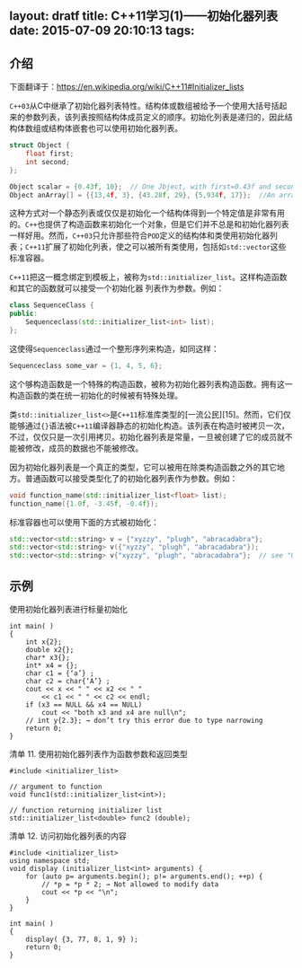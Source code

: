 layout: dratf
title: C++11学习(1)——初始化器列表
date: 2015-07-09 20:10:13
tags:
---

## 介绍

下面翻译于：https://en.wikipedia.org/wiki/C++11#Initializer_lists

`C++03`从C中继承了初始化器列表特性。结构体或数组被给予一个使用大括号括起来的参数列表，该列表按照结构体成员定义的顺序。初始化列表是递归的，因此结构体数组或结构体嵌套也可以使用初始化器列表。

```C++
struct Object {
    float first;
    int second;
};

Object scalar = {0.43f, 10};  // One Jbject, with first=0.43f and second=10
Object anArray[] = {{13,4f, 3}, {43.28f, 29}, {5,934f, 17}};  //An array of three Objects
```

这种方式对一个静态列表或仅仅是初始化一个结构体得到一个特定值是非常有用的。`C++`也提供了构造函数来初始化一个对象，但是它们并不总是和初始化器列表一样好用。然而，`C++03`只允许那些符合`POD`定义的结构体和类使用初始化器列表；`C++11`扩展了初始化列表，使之可以被所有类使用，包括如`std::vector`这些标准容器。

`C++11`把这一概念绑定到模板上，被称为`std::initializer_list`。这样构造函数和其它的函数就可以接受一个初始化器 列表作为参数。例如：

```C++
class SequenceClass {
public:
    Sequenceclass(std::initializer_list<int> list);
};
```

这使得`Sequenceclass`通过一个整形序列来构造，如同这样：

```C++
Sequenceclass some_var = {1, 4, 5, 6};
```

这个够构造函数是一个特殊的构造函数，被称为初始化器列表构造函数。拥有这一构造函数的类在统一初始化的时候被有特殊处理。

类`std::initializer_list<>`是`C++11`标准库类型的[一流公民][15]。然而，它们仅能够通过`{}`语法被`C++11`编译器静态的初始化构造。该列表在构造时被拷贝一次，不过，仅仅只是一次引用拷贝。初始化器列表是常量，一旦被创建了它的成员就不能被修改，成员的数据也不能被修改。

因为初始化器列表是一个真正的类型，它可以被用在除类构造函数之外的其它地方。普通函数可以接受类型化了的初始化器列表作为参数。例如：

```C++
void function_name(std::initializer_list<float> list);
function_name({1.0f, -3.45f, -0.4f});
```

标准容器也可以使用下面的方式被初始化：

```C++
std::vector<std::string> v = {"xyzzy", "plugh", "abracadabra"};
std::vector<std::string> v({"xyzzy", "plugh", "abracadabra"});
std::vector<std::string> v{"xyzzy", "plugh", "abracadabra"};  // see "Uniform initialization" below
```

## 示例

使用初始化器列表进行标量初始化
```
int main( )
{
    int x{2};
    double x2{};
    char* x3{};
    int* x4 = {};
    char c1 = {‘a’} ;
    char c2 = char{‘A’} ;
    cout << x << " " << x2 << " "  
        << c1 << " " << c2 << endl;
    if (x3 == NULL && x4 == NULL)
        cout << "both x3 and x4 are null\n";
    // int y{2.3}; → don’t try this error due to type narrowing 
    return 0;
}
```

清单 11. 使用初始化器列表作为函数参数和返回类型
```
#include <initializer_list> 

// argument to function
void func1(std::initializer_list<int>);

// function returning initializer list
std::initializer_list<double> func2 (double);
```

清单 12. 访问初始化器列表的内容
```
#include <initializer_list> 
using namespace std; 
void display (initializer_list<int> arguments) {
    for (auto p= arguments.begin(); p!= arguments.end(); ++p) {
	    // *p = *p * 2; → Not allowed to modify data 
	    cout << *p << "\n";
    }
}

int main( )
{
    display( {3, 77, 8, 1, 9} );
    return 0;
}
```


